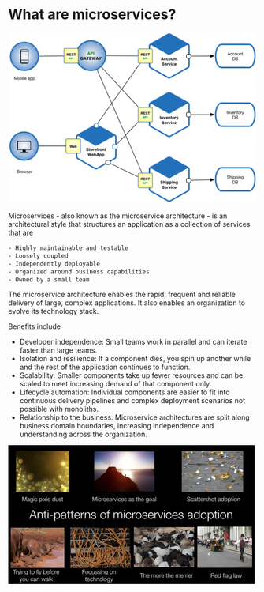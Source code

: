 # What are microservices?

<img src="Microservice_Architecture.png" />

Microservices - also known as the microservice architecture - is an architectural style that structures an application as a collection of services that are

    - Highly maintainable and testable
    - Loosely coupled
    - Independently deployable
    - Organized around business capabilities
    - Owned by a small team

The microservice architecture enables the rapid, frequent and reliable delivery of large, complex applications. It also enables an organization to evolve its technology stack.

Benefits include
- Developer independence: Small teams work in parallel and can iterate faster than large teams.
- Isolation and resilience: If a component dies, you spin up another while and the rest of the application continues to function.
- Scalability: Smaller components take up fewer resources and can be scaled to meet increasing demand of that component only.
- Lifecycle automation: Individual components are easier to fit into continuous delivery pipelines and complex deployment scenarios not possible with monoliths.
- Relationship to the business: Microservice architectures are split along business domain boundaries, increasing independence and understanding across the organization.

<img src="Microservice.jpg" />
